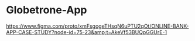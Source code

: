 # Globetrone-App
https://www.figma.com/proto/xmFsgogeTHsqN6uPTU2qOt/ONLINE-BANK-APP-CASE-STUDY?node-id=75-23&amp;t=AkeVf53BUQpGGUrE-1
